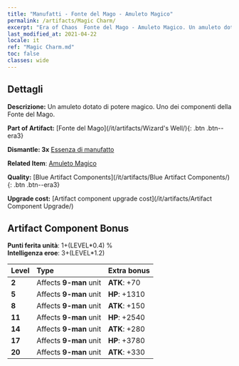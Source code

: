 ```yaml
---
title: "Manufatti - Fonte del Mago - Amuleto Magico"
permalink: /artifacts/Magic Charm/
excerpt: "Era of Chaos  Fonte del Mago - Amuleto Magico. Un amuleto dotato di potere magico. Uno dei componenti della Fonte del Mago."
last_modified_at: 2021-04-22
locale: it
ref: "Magic Charm.md"
toc: false
classes: wide
---
```




## Dettagli

 **Descrizione:** Un amuleto dotato di potere magico. Uno dei componenti della Fonte del Mago.

 **Part of Artifact:** [Fonte del Mago](/it/artifacts/Wizard's Well/){: .btn .btn--era3}

 **Dismantle: 3x** [Essenza di manufatto](/ItemsIT/con_905/)

 **Related Item**: [Amuleto Magico](/ItemsIT/art_113/)

 **Quality:** [Blue Artifact Components](/it/artifacts/Blue Artifact Components/){: .btn .btn--era3}

 **Upgrade cost:** [Artifact component upgrade cost](/it/artifacts/Artifact Component Upgrade/)

## Artifact Component Bonus

  **Punti ferita unità**: 1+(LEVEL\*0.4) %<br/>**Intelligenza eroe**: 3+(LEVEL\*1.2)

  |  Level  | Type |    Extra bonus  | 
  |:--------|:-----|:----------------| 
  | **2** | Affects **9-man** unit | **ATK**: +70 | 
  | **5** | Affects **9-man** unit | **HP**: +1310 | 
  | **8** | Affects **9-man** unit | **ATK**: +150 | 
  | **11** | Affects **9-man** unit | **HP**: +2540 | 
  | **14** | Affects **9-man** unit | **ATK**: +280 | 
  | **17** | Affects **9-man** unit | **HP**: +3780 | 
  | **20** | Affects **9-man** unit | **ATK**: +330 | 
